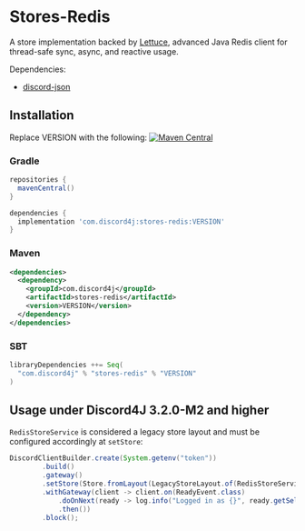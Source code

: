 # Stores-Redis

A store implementation backed by [Lettuce](https://lettuce.io/), advanced Java Redis client for thread-safe sync, async, and reactive usage.

Dependencies:

* [discord-json](https://github.com/Discord4J/discord-json)

## Installation
Replace VERSION with the following: [![Maven Central](https://img.shields.io/maven-central/v/com.discord4j/stores-redis.svg?style=flat-square)](https://search.maven.org/artifact/com.discord4j/stores-redis)
### Gradle
```groovy
repositories {
  mavenCentral()
}

dependencies {
  implementation 'com.discord4j:stores-redis:VERSION'
}
```
### Maven
```xml
<dependencies>
  <dependency>
    <groupId>com.discord4j</groupId>
    <artifactId>stores-redis</artifactId>
    <version>VERSION</version>
  </dependency>
</dependencies>
```

### SBT
```scala
libraryDependencies ++= Seq(
  "com.discord4j" % "stores-redis" % "VERSION"
)
```

## Usage under Discord4J 3.2.0-M2 and higher

`RedisStoreService` is considered a legacy store layout and must be configured accordingly at `setStore`:

```java
DiscordClientBuilder.create(System.getenv("token"))
        .build()
        .gateway()
        .setStore(Store.fromLayout(LegacyStoreLayout.of(RedisStoreService.builder().build()))) // connects to localhost:6379, configure the builder to change
        .withGateway(client -> client.on(ReadyEvent.class)
            .doOnNext(ready -> log.info("Logged in as {}", ready.getSelf().getUsername()))
            .then())
        .block();
```
